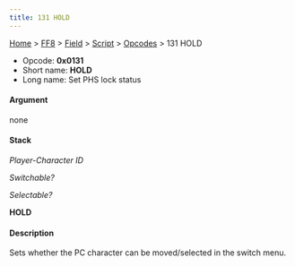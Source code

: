 ```yaml
---
title: 131 HOLD
---
```


[Home](/ff7-flat-wiki/Main%20Page.md) > [FF8](/ff7-flat-wiki/FF8.md) > [Field](/ff7-flat-wiki/FF8/Field.md) > [Script](/ff7-flat-wiki/FF8/Field/Script.md) > [Opcodes](/ff7-flat-wiki/FF8/Field/Script/Opcodes.md) > 131 HOLD

-   Opcode: **0x0131**
-   Short name: **HOLD**
-   Long name: Set PHS lock status

#### Argument

none

#### Stack

  
*Player-Character ID*

*Switchable?*

*Selectable?*

**HOLD**

#### Description

Sets whether the PC character can be moved/selected in the switch menu.
